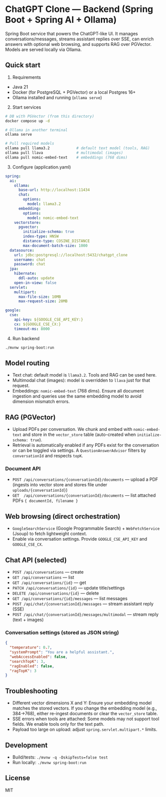 # ChatGPT Clone — Backend (Spring Boot + Spring AI + Ollama)

Spring Boot service that powers the ChatGPT-like UI. It manages conversations/messages, streams assistant replies over SSE, can enrich answers with optional web browsing, and supports RAG over PGVector. Models are served locally via Ollama.

## Quick start

1. Requirements

- Java 21
- Docker (for PostgreSQL + PGVector) or a local Postgres 16+
- Ollama installed and running (`ollama serve`)

2. Start services

```bash
# DB with PGVector (from this directory)
docker compose up -d

# Ollama in another terminal
ollama serve

# Pull required models
ollama pull llama3.2            # default text model (tools, RAG)
ollama pull llava               # multimodal (images)
ollama pull nomic-embed-text    # embeddings (768 dims)
```

3. Configure (application.yaml)

```yaml
spring:
  ai:
    ollama:
      base-url: http://localhost:11434
      chat:
        options:
          model: llama3.2
      embedding:
        options:
          model: nomic-embed-text
    vectorstore:
      pgvector:
        initialize-schema: true
        index-type: HNSW
        distance-type: COSINE_DISTANCE
        max-document-batch-size: 1000
  datasource:
    url: jdbc:postgresql://localhost:5432/chatgpt_clone
    username: chat
    password: chat
  jpa:
    hibernate:
      ddl-auto: update
    open-in-view: false
  servlet:
    multipart:
      max-file-size: 10MB
      max-request-size: 20MB

google:
  cse:
    api-key: ${GOOGLE_CSE_API_KEY:}
    cx: ${GOOGLE_CSE_CX:}
    timeout-ms: 8000
```

4. Run backend

```bash
./mvnw spring-boot:run
```

## Model routing

- Text chat: default model is `llama3.2`. Tools and RAG can be used here.
- Multimodal chat (images): model is overridden to `llava` just for that request.
- Embeddings: `nomic-embed-text` (768 dims). Ensure all document ingestion and queries use the same embedding model to avoid dimension mismatch errors.

## RAG (PGVector)

- Upload PDFs per conversation. We chunk and embed with `nomic-embed-text` and store in the `vector_store` table (auto-created when `initialize-schema: true`).
- Retrieval is automatically enabled if any PDFs exist for the conversation or can be toggled via settings. A `QuestionAnswerAdvisor` filters by `conversationId` and respects `topK`.

### Document API

- `POST /api/conversations/{conversationId}/documents` — upload a PDF (ingests into vector store and stores file under `uploads/{conversationId}`)
- `GET  /api/conversations/{conversationId}/documents` — list attached PDFs `{ documentId, filename }`

## Web browsing (direct orchestration)

- `GoogleSearchService` (Google Programmable Search) + `WebFetchService` (Jsoup) to fetch lightweight context.
- Enable via conversation settings. Provide `GOOGLE_CSE_API_KEY` and `GOOGLE_CSE_CX`.

## Chat API (selected)

- `POST /api/conversations` — create
- `GET /api/conversations` — list
- `GET /api/conversations/{id}` — get
- `PATCH /api/conversations/{id}` — update title/settings
- `DELETE /api/conversations/{id}` — delete
- `GET /api/conversations/{id}/messages` — list messages
- `POST /api/chat/{conversationId}/messages` — stream assistant reply (SSE)
- `POST /api/chat/{conversationId}/messages/multimodal` — stream reply (text + images)

### Conversation settings (stored as JSON string)

```json
{
  "temperature": 0.7,
  "systemPrompt": "You are a helpful assistant.",
  "webAccessEnabled": false,
  "searchTopK": 3,
  "ragEnabled": false,
  "ragTopK": 3
}
```

## Troubleshooting

- Different vector dimensions X and Y: Ensure your embedding model matches the stored vectors. If you change the embedding model (e.g., 384→768), either re-ingest documents or clear the `vector_store` table.
- SSE errors when tools are attached: Some models may not support tool fields. We enable tools only for the text path.
- Payload too large on upload: adjust `spring.servlet.multipart.*` limits.

## Development

- Build/tests: `./mvnw -q -DskipTests=false test`
- Run locally: `./mvnw spring-boot:run`

## License

MIT
